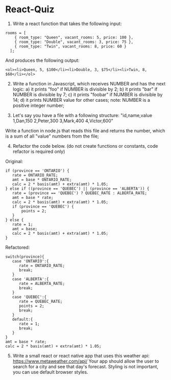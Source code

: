 # React-Quiz

1. Write a react function that takes the following input:
```
rooms = [
    { room_type: "Queen", vacant_rooms: 5, price: 100 },
    { room_type: "Double", vacant_rooms: 3, price: 75 },
    { room_type: "Twin", vacant_rooms: 8, price: 60 }
  ];
```
And produces the following output:
```
<ol><li>Queen, 5, $100</li><li>Double, 3, $75</li><li>Twin, 8, $60</li></ol>
```


  
 
2. Write a function in Javascript, which receives NUMBER and has the next logic:
a) it prints "foo" if NUMBER is divisible by 2;
b) it prints "bar" if NUMBER is divisible by 7;
c) it prints "foobar" if NUMBER is divisible by 14;
d) it prints NUMBER value for other cases;
note: NUMBER is a positive integer number;
 
 
3. Let's say you have a file with a following structure:
"id,name,value
1,Dan,150
2,Peter,300
3,Mark,400
4,Victor,600"

Write a function in node.js that reads this file and returns the number, which is a sum of all "value" numbers from the file;

4. Refactor the code below.
(do not create functions or constants, code refactor is required only)

 Original:
```
if (province == 'ONTARIO') {
   rate = ONTARIO_RATE;
   amt = base * ONTARIO_RATE;
   calc = 2 * basis(amt) + extra(amt) * 1.05;
} else if ((province == 'QUEBEC') || (province == 'ALBERTA')) {
   rate = (province == 'QUEBEC') ? QUEBEC_RATE : ALBERTA_RATE;
   amt = base * rate;
   calc = 2 * basis(amt) + extra(amt) * 1.05;
   if (province == 'QUEBEC') {
       points = 2;
   }
} else {
   rate = 1;
   amt = base;
   calc = 2 * basis(amt) + extra(amt) * 1.05;
}
```
Refactored:
```
switch(province){
   case 'ONTARIO':{
      rate = ONTARIO_RATE;
      break;
   }
   case 'ALBERTA':{
      rate = ALBERTA_RATE;
      break;
   }
   case 'QUEBEC':{
      rate = QUEBEC_RATE;
      points = 2;
      break;
   }
   default:{
      rate = 1;
      break;
   }
}
amt = base * rate;
calc = 2 * basis(amt) + extra(amt) * 1.05;
```


5. Write a small react or react native app that uses this weather api:
https://www.metaweather.com/api/
Your app should allow the user to search for a city and see that day's forecast.
Styling is not important, you can use default browser styles.
